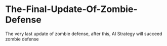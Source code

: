 # The-Final-Update-Of-Zombie-Defense
The very last update of zombie defense, after this, AI Strategy will succeed zombie defense 
